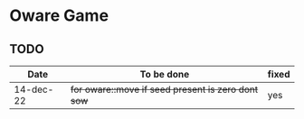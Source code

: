 # Oware Game

## TODO

| Date      | To be done                                           | fixed |
|-----------|------------------------------------------------------|-------|
| 14-dec-22 | ~~for oware::move if seed present is zero dont sow~~ | yes   |